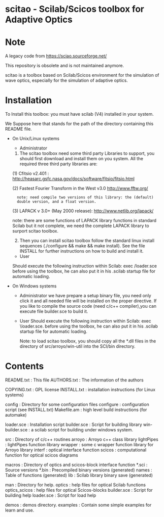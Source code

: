 
scitao -  Scilab/Scicos toolbox for Adaptive Optics  
===================================================


Note
=====

A legacy code from https://sciao.sourceforge.net/

This repository is obsolete and is not maintained anymore. 

scitao is a toolbox based on Scilab/Scicos environment for the simulation 
of wave optics, especially for the simulation of adaptive optics.

Installation
============

To Install this toolbox: 
you must have scilab (V4) installed in your system.

We Suppose here that <PATH> stands for  the path of the directory
containing this README file.

- On Unix/Linux systems

	* Administrator
	
	1. The scitao toolbox need some third party Libraries to support,
	you should first download and install them on you system. All the 
	required three third party libraries are:

	(1) Cfitsio v2.401 : 
		http://heasarc.gsfc.nasa.gov/docs/software/fitsio/fitsio.html
		
	(2) Fastest Fourier Transform in the West v3.0
		http://www.fftw.org/
		
		note: need compile two versions of this library: the (default) 
		double version, and a float version.
		
	(3) LAPACK v 3.0+ (May 2000 release):
		http://www.netlib.org/lapack/
		
	note: there are some functions of LAPACK library functions in standard Scilab
	but it not complete, we need the complete LAPACK library to surport scitao toolbox.

	2. Then you can install scitao toolbox follow the standard linux 
	install sequences (./configure && make && make install). See the file 
	INSTALL for further instructions on how to build and install it.

	* User
	
	Should execute the following instruction within Scilab:	
	exec <PATH>/loader.sce  before using the toolbox, he can also put it 
	in his .scilab startup file for automatic loading.

- On Windows systems

	* Administrator
		we have prepare a setup binary file, you need only click it and 
	all needed file will be installed on the proper directive. If you like to 
	compile the source code (need c/c++ compiler),you can execute file 
	builder.sce to build it.

	* User
		Should execute the following instruction within Scilab:
	exec <PATH>\loader.sce. before using the toolbox, he can also
	put it in his .scilab startup file for automatic loading.
     
		Note: to load scitao toolbox, you should copy all the 
      *.dll files in the directory of src/arroyo/win-util into the 
      SCI/bin directory. 


Contents
========

README.txt				: This file
AUTHORS.txt				: The information of the authors

COPYING.txt				: GPL license
INSTALL.txt				: installation instructions (for Linux systems)

config					: Directory for some configuration files 
configure				: configuration script (see INSTALL.txt)
Makefile.am				: high level build instructions (for automake)

loader.sce				: Installation script
builder.sce				: Script for building library
win-builder.sce			: a scilab script for building under windows system.

src					: Directory of c/c++ routines
     arroyo				: Arroyo c++ class library 
     lightPipes			: lightPipes function library
     wrapper				: some c wrapper function library for Arroyo library
     interf				: optical interface function
     scicos				: computational function for optical scicos diagrams
     
macros					: Directory of optics and scicos-block interface function
     *.sci				: Source versions
     *.bin				: Precompiled binary versions (generated)
     names				: Table of functions (generated)
     lib				: Scilab library binary save (generated)
     
man					: Directory for help.
     optics				: help files for optical Scilab functions 
     optics_scicos			: help files for optical Scicos-blocks 
     builder.sce			: Script for building help
     loader.sce			: Script for load help 
     
demos					: demos directory.
examples				: Contain some simple examples for learn and use.
